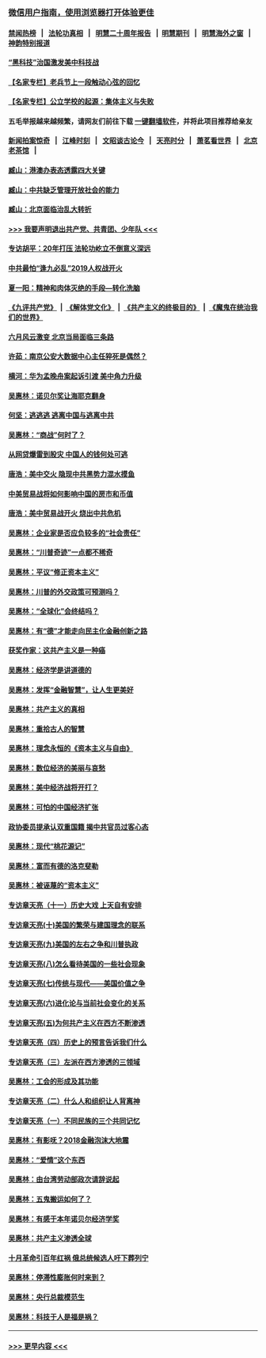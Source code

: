 ### [微信用户指南，使用浏览器打开体验更佳](https://github.com/gfw-breaker/banned-news1/blob/master/indexes/wechat-guide.md?t=0)
#### [禁闻热榜](热点新闻.md?t=0)  &nbsp;&nbsp;|&nbsp;&nbsp; [法轮功真相](https://github.com/gfw-breaker/truth/blob/master/README.md?t=0) &nbsp;&nbsp;|&nbsp;&nbsp; [明慧二十周年报告](https://github.com/gfw-breaker/mh-reports/blob/master/README.md?t=0) &nbsp;&nbsp;|&nbsp;&nbsp;[明慧期刊](https://github.com/gfw-breaker/mh-qikan) &nbsp;&nbsp;|&nbsp;&nbsp; [明慧海外之窗](https://github.com/gfw-breaker/mh-news/blob/master/README.md?t=0) &nbsp;&nbsp;|&nbsp;&nbsp; [神韵特别报道](https://github.com/gfw-breaker/mh-news/blob/master/shenyun.md?t=0)
#### [“黑科技”治国激发美中科技战](../pages/nsc423/n11638056.md?t=02051744) 
#### [【名家专栏】老兵节上一段触动心弦的回忆](../pages/nsc423/n11646016.md?t=02051744) 
#### [【名家专栏】公立学校的起源：集体主义与失败](../pages/nsc423/n11601833.md?t=02051744) 
#### 五毛举报越来越频繁，请网友们前往下载 [一键翻墙软件](https://github.com/gfw-breaker/ssr-accounts)，并将此项目推荐给亲友
#### [新闻拍案惊奇](https://github.com/gfw-breaker/banned-news1/blob/master/pages/link4.md) &nbsp;&nbsp;|&nbsp;&nbsp; [江峰时刻](https://github.com/gfw-breaker/banned-news1/blob/master/pages/link4.md) &nbsp;&nbsp;|&nbsp;&nbsp; [文昭谈古论今](https://github.com/gfw-breaker/banned-news1/blob/master/pages/link4.md) &nbsp;&nbsp;|&nbsp;&nbsp; [天亮时分](https://github.com/gfw-breaker/banned-news1/blob/master/pages/link4.md) &nbsp;&nbsp;|&nbsp;&nbsp; [萧茗看世界](https://github.com/gfw-breaker/banned-news1/blob/master/pages/link4.md) &nbsp;&nbsp;|&nbsp;&nbsp; [北京老茶馆](https://github.com/gfw-breaker/banned-news1/blob/master/pages/link4.md) &nbsp;&nbsp;|&nbsp;&nbsp; 
#### [臧山：港澳办表态透露四大关键](../pages/nsc423/n11421628.md?t=02051744) 
#### [臧山：中共缺乏管理开放社会的能力](../pages/nsc423/n11407457.md?t=02051744) 
#### [臧山：北京面临治乱大转折](../pages/nsc423/n11406895.md?t=02051744) 
#### [>>> 我要声明退出共产党、共青团、少年队 <<<](https://github.com/begood0513/goodnews/blob/master/quit/letter.md) 
#### [专访胡平：20年打压 法轮功屹立不倒意义深远](../pages/nsc423/n11398800.md?t=02051744) 
#### [中共最怕“逢九必乱”2019人权战开火](../pages/nsc423/n11385248.md?t=02051744) 
#### [夏一阳：精神和肉体灭绝的手段—转化洗脑](../pages/nsc423/n11368250.md?t=02051744) 
#### [《九评共产党》](https://github.com/begood0513/9ping.md/blob/master/README.md) &nbsp;|&nbsp; [《解体党文化》](../../../../jtdwh.md/blob/master/README.md)  &nbsp;|&nbsp; [《共产主义的终极目的》](../../../../gczydzjmd.md/blob/master/README.md) &nbsp;|&nbsp; [《魔鬼在统治我们的世界》](../../../../mgztzwmdsj.md/blob/master/README.md) 
#### [六月风云激变 北京当局面临三条路](../pages/nsc423/n11313668.md?t=02051744) 
#### [许茹：南京公安大数据中心主任猝死是偶然？](../pages/nsc423/n11064744.md?t=02051744) 
#### [横河：华为孟晚舟案起诉引渡 美中角力升级](../pages/nsc423/n11027230.md?t=02051744) 
#### [吴惠林：诺贝尔奖让海耶克翻身](../pages/nsc423/n10890049.md?t=02051744) 
#### [何坚：逃逃逃 逃离中国与逃离中共](../pages/nsc423/n10592891.md?t=02051744) 
#### [吴惠林：“商战”何时了？](../pages/nsc423/n10573558.md?t=02051744) 
#### [从网贷爆雷到股灾 中国人的钱何处可逃](../pages/nsc423/n10572800.md?t=02051744) 
#### [唐浩：美中交火 隐现中共黑势力混水摸鱼](../pages/nsc423/n10544040.md?t=02051744) 
#### [中美贸易战将如何影响中国的房市和币值](../pages/nsc423/n10543697.md?t=02051744) 
#### [唐浩：美中贸易战开火 烧出中共危机](../pages/nsc423/n10540126.md?t=02051744) 
#### [吴惠林：企业家是否应负较多的“社会责任”](../pages/nsc423/n10535022.md?t=02051744) 
#### [吴惠林：“川普奇迹”一点都不稀奇](../pages/nsc423/n10512808.md?t=02051744) 
#### [吴惠林：平议“修正资本主义”](../pages/nsc423/n10495724.md?t=02051744) 
#### [吴惠林：川普的外交政策可预测吗？](../pages/nsc423/n10462387.md?t=02051744) 
#### [吴惠林：“全球化”会终结吗？](../pages/nsc423/n10452838.md?t=02051744) 
#### [吴惠林：有“德”才能走向民主化金融创新之路](../pages/nsc423/n10432292.md?t=02051744) 
#### [获奖作家：这共产主义是一种癌](../pages/nsc423/n10431541.md?t=02051744) 
#### [吴惠林：经济学是讲道德的](../pages/nsc423/n10398014.md?t=02051744) 
#### [吴惠林：发挥“金融智慧”，让人生更美好](../pages/nsc423/n10375019.md?t=02051744) 
#### [吴惠林：共产主义的真相](../pages/nsc423/n10351394.md?t=02051744) 
#### [吴惠林：重拾古人的智慧](../pages/nsc423/n10337691.md?t=02051744) 
#### [吴惠林：理念永恒的《资本主义与自由》](../pages/nsc423/n10316274.md?t=02051744) 
#### [吴惠林：数位经济的美丽与哀愁](../pages/nsc423/n10292946.md?t=02051744) 
#### [吴惠林：美中经济战将开打？](../pages/nsc423/n10258825.md?t=02051744) 
#### [吴惠林：可怕的中国经济扩张](../pages/nsc423/n10219147.md?t=02051744) 
#### [政协委员提承认双重国籍 揭中共官员过客心态](../pages/nsc423/n10208809.md?t=02051744) 
#### [吴惠林：现代“桃花源记”](../pages/nsc423/n10185234.md?t=02051744) 
#### [吴惠林：富而有德的洛克斐勒](../pages/nsc423/n10142264.md?t=02051744) 
#### [吴惠林：被诬蔑的“资本主义”](../pages/nsc423/n10124816.md?t=02051744) 
#### [专访章天亮（十一）历史大戏 上天自有安排](../pages/nsc423/n10094905.md?t=02051744) 
#### [专访章天亮(十)美国的繁荣与建国理念的联系](../pages/nsc423/n10094899.md?t=02051744) 
#### [专访章天亮(九)美国的左右之争和川普执政](../pages/nsc423/n10094889.md?t=02051744) 
#### [专访章天亮(八)怎么看待美国的一些社会现象](../pages/nsc423/n10094857.md?t=02051744) 
#### [专访章天亮(七)传统与现代——美国价值之争](../pages/nsc423/n10093140.md?t=02051744) 
#### [专访章天亮(六)进化论与当前社会变化的关系](../pages/nsc423/n10092036.md?t=02051744) 
#### [专访章天亮(五)为何共产主义在西方不断渗透](../pages/nsc423/n10083620.md?t=02051744) 
#### [专访章天亮（四）历史上的预言告诉我们什么](../pages/nsc423/n10083606.md?t=02051744) 
#### [专访章天亮（三）左派在西方渗透的三领域](../pages/nsc423/n10081115.md?t=02051744) 
#### [吴惠林：工会的形成及其功能](../pages/nsc423/n10080633.md?t=02051744) 
#### [专访章天亮（二）什么人和组织让人背离神](../pages/nsc423/n10076637.md?t=02051744) 
#### [专访章天亮（一）不同民族的三个共同记忆](../pages/nsc423/n10074188.md?t=02051744) 
#### [吴惠林：有影呒？2018金融泡沫大地震](../pages/nsc423/n10040534.md?t=02051744) 
#### [吴惠林：“爱情”这个东西](../pages/nsc423/n10019423.md?t=02051744) 
#### [吴惠林：由台湾劳动部政次请辞说起](../pages/nsc423/n9979679.md?t=02051744) 
#### [吴惠林：五鬼搬运如何了？](../pages/nsc423/n9925338.md?t=02051744) 
#### [吴惠林：有感于本年诺贝尔经济学奖](../pages/nsc423/n9871883.md?t=02051744) 
#### [吴惠林：共产主义渗透全球](../pages/nsc423/n9812748.md?t=02051744) 
#### [十月革命引百年红祸 俄总统候选人吁下葬列宁](../pages/nsc423/n9810182.md?t=02051744) 
#### [吴惠林：停滞性膨胀何时来到？](../pages/nsc423/n9764136.md?t=02051744) 
#### [吴惠林：央行总裁模范生](../pages/nsc423/n9728134.md?t=02051744) 
#### [吴惠林：科技于人是福是祸？](../pages/nsc423/n9672982.md?t=02051744) 

----
#### [ >>> 更早内容 <<< ](../indexes/nsc423-earlier.md)
